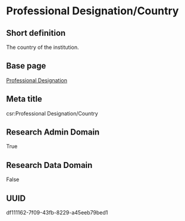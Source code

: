 # Professional Designation/Country
## Short definition
The country of the institution.
## Base page
[Professional Designation](../../Objects/Professional%20Designation.md)
## Meta title
csr:Professional Designation/Country
## Research Admin Domain
True
## Research Data Domain
False
## UUID
df111162-7f09-43fb-8229-a45eeb79bed1
